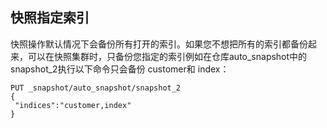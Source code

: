## 快照指定索引
快照操作默认情况下会备份所有打开的索引。如果您不想把所有的索引都备份起来，可以在快照集群时，只备份您指定的索引例如在仓库auto_snapshot中的snapshot_2执行以下命令只会备份 customer和 index：</br>

```
PUT _snapshot/auto_snapshot/snapshot_2
{
 "indices":"customer,index"
}
```
